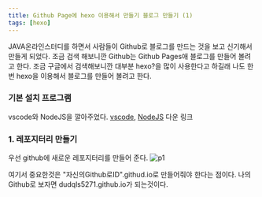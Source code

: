 ```yaml
---
title: Github Page에 hexo 이용해서 만들기 블로그 만들기 (1)
tags: [hexo]
---
```


JAVA온라인스터디를 하면서 사람들이 Github로 블로그를 만드는 것을 보고 신기해서 만들게 되었다.
조금 검색 해보니깐 Github는 Github Pages애 블로그를 만들어 볼려고 한다. 조금 구글에서 검색해보니깐 대부분 hexo?을 많이 사용한다고 하길래 나도 한번 hexo을 이용해서 블로그를 만들어 볼려고 한다.

### 기본 설치 프로그램

vscode와 NodeJS을 깔아주었다.
[vscode](https://code.visualstudio.com/download), [NodeJS](https://nodejs.org/ko/) 다운 링크

### 1. 레포지터리 만들기

우선 github에 새로운 레포지터리를 만들어 준다.
![p1](https://user-images.githubusercontent.com/49426352/117542272-e9b9b200-b052-11eb-9ab4-2cbaae5240e8.png)

여기서 중요한것은 "자신의Github로ID".githud.io로 만들어줘야 한다는 점이다.
나의 Github로 보자면 dudqls5271.github.io가 되는것이다.
